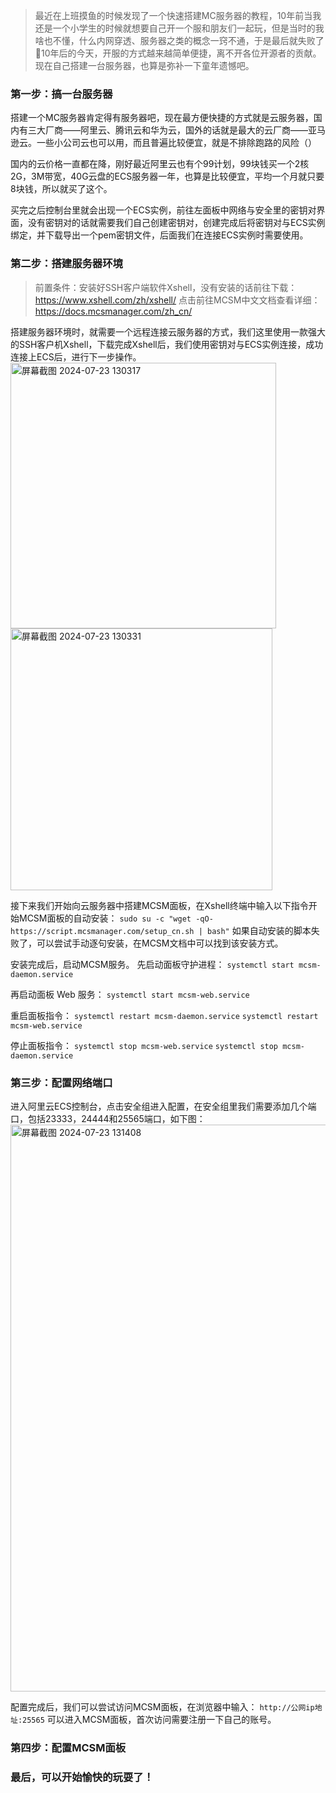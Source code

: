 > 最近在上班摸鱼的时候发现了一个快速搭建MC服务器的教程，10年前当我还是一个小学生的时候就想要自己开一个服和朋友们一起玩，但是当时的我啥也不懂，什么内网穿透、服务器之类的概念一窍不通，于是最后就失败了🤣10年后的今天，开服的方式越来越简单便捷，离不开各位开源者的贡献。现在自己搭建一台服务器，也算是弥补一下童年遗憾吧。

### 第一步：搞一台服务器
搭建一个MC服务器肯定得有服务器吧，现在最方便快捷的方式就是云服务器，国内有三大厂商——阿里云、腾讯云和华为云，国外的话就是最大的云厂商——亚马逊云。一些小公司云也可以用，而且普遍比较便宜，就是不排除跑路的风险（）

国内的云价格一直都在降，刚好最近阿里云也有个99计划，99块钱买一个2核2G，3M带宽，40G云盘的ECS服务器一年，也算是比较便宜，平均一个月就只要8块钱，所以就买了这个。

买完之后控制台里就会出现一个ECS实例，前往左面板中网络与安全里的密钥对界面，没有密钥对的话就需要我们自己创建密钥对，创建完成后将密钥对与ECS实例绑定，并下载导出一个pem密钥文件，后面我们在连接ECS实例时需要使用。

### 第二步：搭建服务器环境
> 前置条件：安装好SSH客户端软件Xshell，没有安装的话前往下载：https://www.xshell.com/zh/xshell/
> 点击前往MCSM中文文档查看详细：https://docs.mcsmanager.com/zh_cn/

搭建服务器环境时，就需要一个远程连接云服务器的方式，我们这里使用一款强大的SSH客户机Xshell，下载完成Xshell后，我们使用密钥对与ECS实例连接，成功连接上ECS后，进行下一步操作。
<img width="425" alt="屏幕截图 2024-07-23 130317" src="https://github.com/user-attachments/assets/f82b253f-e89a-4911-8c7a-6421e0522ace">
<img width="419" alt="屏幕截图 2024-07-23 130331" src="https://github.com/user-attachments/assets/33c2c558-1089-400c-a740-f1f35519be3e">

接下来我们开始向云服务器中搭建MCSM面板，在Xshell终端中输入以下指令开始MCSM面板的自动安装：
`sudo su -c "wget -qO- https://script.mcsmanager.com/setup_cn.sh | bash"`
如果自动安装的脚本失败了，可以尝试手动逐句安装，在MCSM文档中可以找到该安装方式。

安装完成后，启动MCSM服务。
先启动面板守护进程：
`systemctl start mcsm-daemon.service`

再启动面板 Web 服务：
`systemctl start mcsm-web.service`

重启面板指令：
`systemctl restart mcsm-daemon.service`
`systemctl restart mcsm-web.service`

停止面板指令：
`systemctl stop mcsm-web.service`
`systemctl stop mcsm-daemon.service`


### 第三步：配置网络端口
进入阿里云ECS控制台，点击安全组进入配置，在安全组里我们需要添加几个端口，包括23333，24444和25565端口，如下图：
<img width="907" alt="屏幕截图 2024-07-23 131408" src="https://github.com/user-attachments/assets/fd2f8abe-7733-4062-a37b-a70b6daccdbc">

配置完成后，我们可以尝试访问MCSM面板，在浏览器中输入：
`http://公网ip地址:25565`
可以进入MCSM面板，首次访问需要注册一下自己的账号。

### 第四步：配置MCSM面板


### 最后，可以开始愉快的玩耍了！